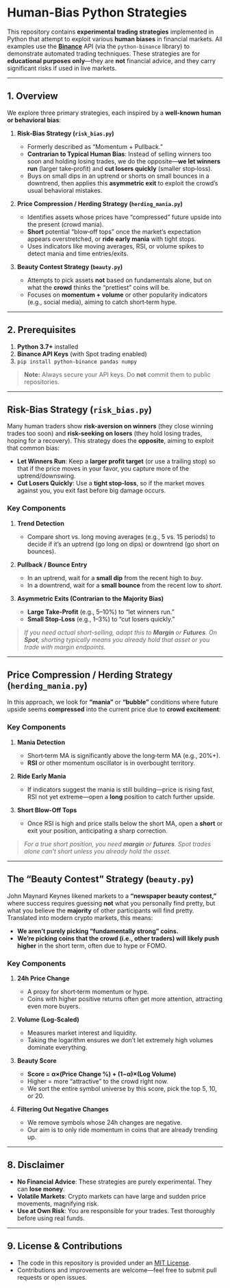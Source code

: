# Human-Bias Python Strategies

This repository contains **experimental trading strategies** implemented in Python that attempt to exploit various **human biases** in financial markets. All examples use the [**Binance**](https://www.binance.com/) API (via the `python-binance` library) to demonstrate automated trading techniques. These strategies are for **educational purposes only**—they are **not** financial advice, and they carry significant risks if used in live markets.

---

## 1. Overview

We explore three primary strategies, each inspired by a **well-known human or behavioral bias**:

1. **Risk‑Bias Strategy (`risk_bias.py`)**  
   - Formerly described as “Momentum + Pullback.”  
   - **Contrarian to Typical Human Bias**: Instead of selling winners too soon and holding losing trades, we do the opposite—**we let winners run** (larger take‑profit) and **cut losers quickly** (smaller stop‑loss).  
   - Buys on small dips in an uptrend or shorts on small bounces in a downtrend, then applies this **asymmetric exit** to exploit the crowd’s usual behavioral mistakes.

2. **Price Compression / Herding Strategy (`herding_mania.py`)**  
   - Identifies assets whose prices have “compressed” future upside into the present (crowd mania).  
   - **Short** potential “blow‑off tops” once the market’s expectation appears overstretched, or **ride early mania** with tight stops.  
   - Uses indicators like moving averages, RSI, or volume spikes to detect mania and time entries/exits.

3. **Beauty Contest Strategy (`beauty.py`)**  
   - Attempts to pick assets **not** based on fundamentals alone, but on what the **crowd** thinks the “prettiest” coins will be.  
   - Focuses on **momentum + volume** or other popularity indicators (e.g., social media), aiming to catch short‑term hype.  

---

## 2. Prerequisites

1. **Python 3.7+** installed  
2. **Binance API Keys** (with Spot trading enabled)  
3. `pip install python-binance pandas numpy`

> **Note:** Always secure your API keys. Do **not** commit them to public repositories.

---

## Risk-Bias Strategy (`risk_bias.py`)

Many human traders show **risk-aversion on winners** (they close winning trades too soon) and **risk-seeking on losers** (they hold losing trades, hoping for a recovery). This strategy does the **opposite**, aiming to exploit that common bias:

- **Let Winners Run**: Keep a **larger profit target** (or use a trailing stop) so that if the price moves in your favor, you capture more of the uptrend/downswing.  
- **Cut Losers Quickly**: Use a **tight stop-loss**, so if the market moves against you, you exit fast before big damage occurs.

### Key Components

1. **Trend Detection**  
   - Compare short vs. long moving averages (e.g., 5 vs. 15 periods) to decide if it’s an uptrend (go long on dips) or downtrend (go short on bounces).

2. **Pullback / Bounce Entry**  
   - In an uptrend, wait for a **small dip** from the recent high to *buy*.  
   - In a downtrend, wait for a **small bounce** from the recent low to *short*.

3. **Asymmetric Exits (Contrarian to the Majority Bias)**  
   - **Large Take‑Profit** (e.g., 5–10%) to “let winners run.”  
   - **Small Stop‑Loss** (e.g., 1–3%) to “cut losers quickly.”

> *If you need *actual* short-selling, adapt this to **Margin** or **Futures**. On **Spot**, shorting typically means you already hold that asset or you trade with margin endpoints.*


---

## Price Compression / Herding Strategy (`herding_mania.py`)

In this approach, we look for **“mania”** or **“bubble”** conditions where future upside seems **compressed** into the current price due to **crowd excitement**:

### Key Components

1. **Mania Detection**  
   - Short‑term MA is significantly above the long‑term MA (e.g., 20%+).  
   - **RSI** or other momentum oscillator is in overbought territory.

2. **Ride Early Mania**  
   - If indicators suggest the mania is still building—price is rising fast, RSI not yet extreme—open a **long** position to catch further upside.

3. **Short Blow‑Off Tops**  
   - Once RSI is high and price stalls below the short MA, open a **short** or exit your position, anticipating a sharp correction.

> *For a true short position, you need **margin** or **futures**. Spot trades alone can’t short unless you already hold the asset.*

---

## The “Beauty Contest” Strategy (`beauty.py`)

John Maynard Keynes likened markets to a **“newspaper beauty contest,”** where success requires guessing **not** what you personally find pretty, but what you believe the **majority** of other participants will find pretty. Translated into modern crypto markets, this means:

- **We aren’t purely picking “fundamentally strong” coins.**  
- **We’re picking coins that the crowd (i.e., other traders) will likely push higher** in the short term, often due to hype or FOMO.

### Key Components

1. **24h Price Change**  
   - A proxy for short‑term momentum or hype.  
   - Coins with higher positive returns often get more attention, attracting even more buyers.

2. **Volume (Log-Scaled)**  
   - Measures market interest and liquidity.  
   - Taking the logarithm ensures we don’t let extremely high volumes dominate everything.

3. **Beauty Score**  
   - **Score = α×(Price Change %) + (1−α)×(Log Volume)**  
   - Higher = more “attractive” to the crowd right now.  
   - We sort the entire symbol universe by this score, pick the top 5, 10, or 20.

4. **Filtering Out Negative Changes**  
   - We remove symbols whose 24h changes are negative.  
   - Our aim is to only ride momentum in coins that are already trending up.

---

## 8. Disclaimer

- **No Financial Advice**: These strategies are purely experimental. They can **lose money**.  
- **Volatile Markets**: Crypto markets can have large and sudden price movements, magnifying risk.  
- **Use at Own Risk**: You are responsible for your trades. Test thoroughly before using real funds.  

---

## 9. License & Contributions

- The code in this repository is provided under an [MIT License](https://opensource.org/licenses/MIT).  
- Contributions and improvements are welcome—feel free to submit pull requests or open issues.

